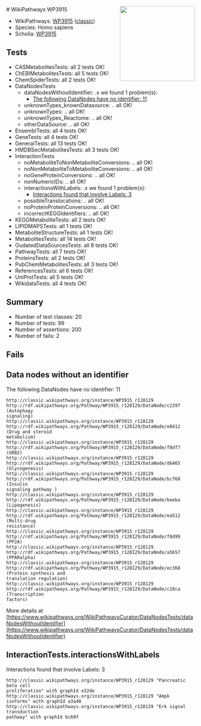 <img style="float: right; width: 200px" src="https://upload.wikimedia.org/wikipedia/commons/thumb/8/83/Wplogo_with_text_500.png/640px-Wplogo_with_text_500.png" />
# WikiPathways WP3915

* WikiPathways: [WP3915](https://wikipathways.org/pathways/WP3915) ([classic](https://classic.wikipathways.org/instance/WP3915))
* Species: Homo sapiens
* Scholia: [WP3915](https://scholia.toolforge.org/wikipathways/WP3915)
## Tests
* CASMetabolitesTests: all 2 tests OK!
* ChEBIMetabolitesTests: all 5 tests OK!
* ChemSpiderTests: all 2 tests OK!
* DataNodesTests
    * dataNodesWithoutIdentifier: .x we found 1 problem(s):
        * [The following DataNodes have no identifier: 11](#8792c491)
    * unknownTypes_knownDatasource: .. all OK!
    * unknownTypes: .. all OK!
    * unknownTypes_Reactome: .. all OK!
    * otherDataSource: .. all OK!
* EnsemblTests: all 4 tests OK!
* GeneTests: all 4 tests OK!
* GeneralTests: all 13 tests OK!
* HMDBSecMetabolitesTests: all 3 tests OK!
* InteractionTests
    * noMetaboliteToNonMetaboliteConversions: .. all OK!
    * noNonMetaboliteToMetaboliteConversions: .. all OK!
    * noGeneProteinConversions: .. all OK!
    * nonNumericIDs: .. all OK!
    * interactionsWithLabels: .x we found 1 problem(s):
        * [Interactions found that involve Labels: 3](#630d267a)
    * possibleTranslocations: .. all OK!
    * noProteinProteinConversions: .. all OK!
    * incorrectKEGGIdentifiers: .. all OK!
* KEGGMetaboliteTests: all 2 tests OK!
* LIPIDMAPSTests: all 1 tests OK!
* MetaboliteStructureTests: all 1 tests OK!
* MetabolitesTests: all 14 tests OK!
* OudatedDataSourcesTests: all 8 tests OK!
* PathwayTests: all 7 tests OK!
* ProteinsTests: all 2 tests OK!
* PubChemMetabolitesTests: all 3 tests OK!
* ReferencesTests: all 6 tests OK!
* UniProtTests: all 5 tests OK!
* WikidataTests: all 4 tests OK!


## Summary

* Number of test classes: 20
* Number of tests: 99
* Number of assertions: 200
* Number of fails: 2

## Fails

<a name="8792c491" />

## Data nodes without an identifier

The following DataNodes have no identifier: 11
```
http://classic.wikipathways.org/instance/WP3915_r128129 http://rdf.wikipathways.org/Pathway/WP3915_r128129/DataNode/c2397 (Autophagy 
signaling)
http://classic.wikipathways.org/instance/WP3915_r128129 http://rdf.wikipathways.org/Pathway/WP3915_r128129/DataNode/e8412 (Drug and steroid
metabolism)
http://classic.wikipathways.org/instance/WP3915_r128129 http://rdf.wikipathways.org/Pathway/WP3915_r128129/DataNode/f8df7 (GRB2)
http://classic.wikipathways.org/instance/WP3915_r128129 http://rdf.wikipathways.org/Pathway/WP3915_r128129/DataNode/d6465 (Glycogenesis)
http://classic.wikipathways.org/instance/WP3915_r128129 http://rdf.wikipathways.org/Pathway/WP3915_r128129/DataNode/bcf68 (Insulin 
signaling pathway )
http://classic.wikipathways.org/instance/WP3915_r128129 http://rdf.wikipathways.org/Pathway/WP3915_r128129/DataNode/beeba (Lipogenesis)
http://classic.wikipathways.org/instance/WP3915_r128129 http://rdf.wikipathways.org/Pathway/WP3915_r128129/DataNode/ea512 (Multi-drug
resistance)
http://classic.wikipathways.org/instance/WP3915_r128129 http://rdf.wikipathways.org/Pathway/WP3915_r128129/DataNode/f8d99 (PP2A)
http://classic.wikipathways.org/instance/WP3915_r128129 http://rdf.wikipathways.org/Pathway/WP3915_r128129/DataNode/a5657 (PPARalpha)
http://classic.wikipathways.org/instance/WP3915_r128129 http://rdf.wikipathways.org/Pathway/WP3915_r128129/DataNode/ec368 (Protein synthesis and 
translation regulation)
http://classic.wikipathways.org/instance/WP3915_r128129 http://rdf.wikipathways.org/Pathway/WP3915_r128129/DataNode/c18ca (Transcription
factors)
```

More details at [https://www.wikipathways.org/WikiPathwaysCurator/DataNodesTests/dataNodesWithoutIdentifier](https://www.wikipathways.org/WikiPathwaysCurator/DataNodesTests/dataNodesWithoutIdentifier)

<a name="630d267a" />

## InteractionTests.interactionsWithLabels

Interactions found that involve Labels: 3
```
http://classic.wikipathways.org/instance/WP3915_r128129 "Pancreatic
beta cell
proliferation" with graphId e32de
http://classic.wikipathways.org/instance/WP3915_r128129 "Ampk isoforms" with graphId a3a40
http://classic.wikipathways.org/instance/WP3915_r128129 "Erk signal
transduction
pathway" with graphId bc69f
```

